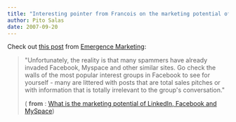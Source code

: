 ```yaml
---
title: "Interesting pointer from Francois on the marketing potential of Facebook et al"
author: Pito Salas
date: 2007-09-20
---
```




Check out [this
post](<http://feeds.feedburner.com/~r/EmergenceMarketing/~3/159010618/what_is_the_marketing_pot.php>)
from [Emergence Marketing](<http://www.emergencemarketing.com/>):

> "Unfortunately, the reality is that many spammers have already invaded
> Facebook, Myspace and other similar sites. Go check the walls of the most
> popular interest groups in Facebook to see for yourself - many are littered
> with posts that are total sales pitches or with information that is totally
> irrelevant to the group's conversation."
>
> ( **from** : [What is the marketing potential of LinkedIn, Facebook and
> MySpace](<http://feeds.feedburner.com/~r/EmergenceMarketing/~3/159010618/what_is_the_marketing_pot.php>))


